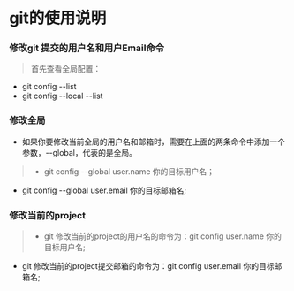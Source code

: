 # git的使用说明

### 修改git 提交的用户名和用户Email命令
> 首先查看全局配置：
* git config  --list 
* git config --local --list  

### 修改全局
* 如果你要修改当前全局的用户名和邮箱时，需要在上面的两条命令中添加一个参数，--global，代表的是全局。

>* git config  --global user.name 你的目标用户名；
* git config  --global user.email 你的目标邮箱名;

### 修改当前的project
>* git 修改当前的project的用户名的命令为：git config user.name 你的目标用户名;
* git 修改当前的project提交邮箱的命令为：git config user.email 你的目标邮箱名;
